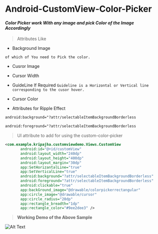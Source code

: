 # Android-CustomView-Color-Picker

#### *Color Picker work With any image and pick Color of the Image Accordingly*

> Attributes Like
* Background Image

`of which of You need to Pick the color.`
* Cusror Image
* Cursor Width
* GuideLine If Required 
`Guideline is a Horizontal or Vertical line corresponding to the cusor hover.`

* Cursor Color
* Attributes for Ripple Effect 

```xml
android:background="?attr/selectableItemBackgroundBorderless

android:foreground="?attr/selectableItemBackgroundBorderless
```



>UI attribute to add for using the custom-color-picker

```xml
<com.example.kripajha.customviewdemo.Views.CustomView
       android:id="@+id/customView"
       android:layout_width="240dp"
       android:layout_height="400dp"
       android:layout_margin="30dp"
       app:SetHorizantalLine="true"
       app:SetVerticalLine="true"
       android:background="?attr/selectableItemBackgroundBorderless"
       android:foreground="?attr/selectableItemBackgroundBorderless"
       android:clickable="true"
       app:backGround_image="@drawable/colorpickerrectangular"
       app:circle_image="@drawable/cursor"
       app:circle_radius="20dp"
       app:rectangle_breadth="1dp"
       app:rectangle_color="#9ee2dee3" />
```

> **Working Demo of the Above Sample**

![Alt Text](https://im4.ezgif.com/tmp/ezgif-4-aa45b4e5bf.gif)


